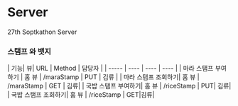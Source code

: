 # Server
27th Soptkathon Server




### 스탬프 와 뱃지

| 기능| 뷰| URL  | Method | 담당자 |
| ----- | ---- | ---- | ---- |
| 마라 스탬프 부여하기 | 홈 뷰 | /maraStamp | PUT | 김류 |
| 마라 스탬프 조회하기| 홈 뷰 | /maraStamp | GET | 김류|
| 국밥 스탬프 부여하기| 홈 뷰 | /riceStamp | PUT| 김류|
| 국밥 스탬프 조회하기| 홈 뷰 | /riceStamp | GET|김류|
